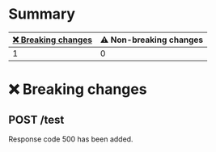 # Summary

| [❌ Breaking changes](#breaking-changes) | ⚠️ Non-breaking changes |
|------------------------------------------|-------------------------|
| 1                                        | 0                       |

# <span id="breaking-changes"></span>❌ Breaking changes

## **POST** /test

Response code 500 has been added.
